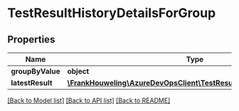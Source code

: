 # TestResultHistoryDetailsForGroup

## Properties
Name | Type | Description | Notes
------------ | ------------- | ------------- | -------------
**groupByValue** | **object** |  | [optional] 
**latestResult** | [**\FrankHouweling\AzureDevOpsClient\TestResults\Model\TestCaseResult**](TestCaseResult.md) |  | [optional] 

[[Back to Model list]](../README.md#documentation-for-models) [[Back to API list]](../README.md#documentation-for-api-endpoints) [[Back to README]](../README.md)



